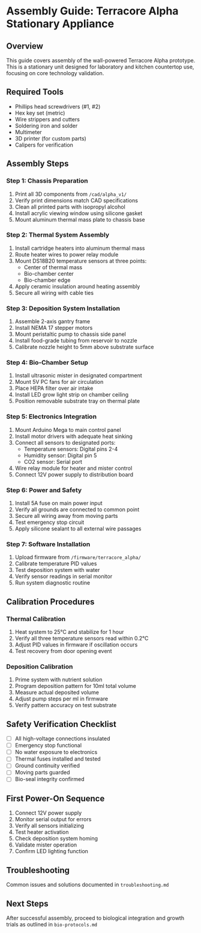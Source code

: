 # Assembly Guide: Terracore Alpha Stationary Appliance

## Overview
This guide covers assembly of the wall-powered Terracore Alpha prototype. This is a stationary unit designed for laboratory and kitchen countertop use, focusing on core technology validation.

## Required Tools
- Phillips head screwdrivers (#1, #2)
- Hex key set (metric)
- Wire strippers and cutters
- Soldering iron and solder
- Multimeter
- 3D printer (for custom parts)
- Calipers for verification

## Assembly Steps

### Step 1: Chassis Preparation
1. Print all 3D components from `/cad/alpha_v1/`
2. Verify print dimensions match CAD specifications
3. Clean all printed parts with isopropyl alcohol
4. Install acrylic viewing window using silicone gasket
5. Mount aluminum thermal mass plate to chassis base

### Step 2: Thermal System Assembly
1. Install cartridge heaters into aluminum thermal mass
2. Route heater wires to power relay module
3. Mount DS18B20 temperature sensors at three points:
   - Center of thermal mass
   - Bio-chamber center
   - Bio-chamber edge
4. Apply ceramic insulation around heating assembly
5. Secure all wiring with cable ties

### Step 3: Deposition System Installation
1. Assemble 2-axis gantry frame
2. Install NEMA 17 stepper motors
3. Mount peristaltic pump to chassis side panel
4. Install food-grade tubing from reservoir to nozzle
5. Calibrate nozzle height to 5mm above substrate surface

### Step 4: Bio-Chamber Setup
1. Install ultrasonic mister in designated compartment
2. Mount 5V PC fans for air circulation
3. Place HEPA filter over air intake
4. Install LED grow light strip on chamber ceiling
5. Position removable substrate tray on thermal plate

### Step 5: Electronics Integration
1. Mount Arduino Mega to main control panel
2. Install motor drivers with adequate heat sinking
3. Connect all sensors to designated ports:
   - Temperature sensors: Digital pins 2-4
   - Humidity sensor: Digital pin 5
   - CO2 sensor: Serial port
4. Wire relay module for heater and mister control
5. Connect 12V power supply to distribution board

### Step 6: Power and Safety
1. Install 5A fuse on main power input
2. Verify all grounds are connected to common point
3. Secure all wiring away from moving parts
4. Test emergency stop circuit
5. Apply silicone sealant to all external wire passages

### Step 7: Software Installation
1. Upload firmware from `/firmware/terracore_alpha/`
2. Calibrate temperature PID values
3. Test deposition system with water
4. Verify sensor readings in serial monitor
5. Run system diagnostic routine

## Calibration Procedures

### Thermal Calibration
1. Heat system to 25°C and stabilize for 1 hour
2. Verify all three temperature sensors read within 0.2°C
3. Adjust PID values in firmware if oscillation occurs
4. Test recovery from door opening event

### Deposition Calibration
1. Prime system with nutrient solution
2. Program deposition pattern for 10ml total volume
3. Measure actual deposited volume
4. Adjust pump steps per ml in firmware
5. Verify pattern accuracy on test substrate

## Safety Verification Checklist
- [ ] All high-voltage connections insulated
- [ ] Emergency stop functional
- [ ] No water exposure to electronics
- [ ] Thermal fuses installed and tested
- [ ] Ground continuity verified
- [ ] Moving parts guarded
- [ ] Bio-seal integrity confirmed

## First Power-On Sequence
1. Connect 12V power supply
2. Monitor serial output for errors
3. Verify all sensors initializing
4. Test heater activation
5. Check deposition system homing
6. Validate mister operation
7. Confirm LED lighting function

## Troubleshooting
Common issues and solutions documented in `troubleshooting.md`

## Next Steps
After successful assembly, proceed to biological integration and growth trials as outlined in `bio-protocols.md`
